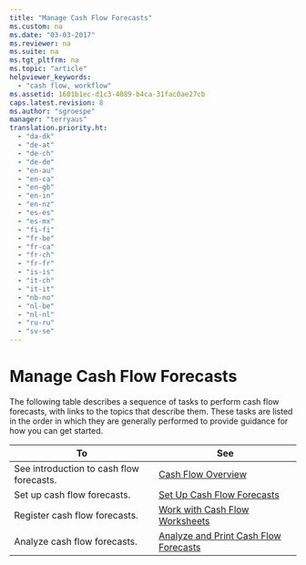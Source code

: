 ```yaml
---
title: "Manage Cash Flow Forecasts"
ms.custom: na
ms.date: "03-03-2017"
ms.reviewer: na
ms.suite: na
ms.tgt_pltfrm: na
ms.topic: "article"
helpviewer_keywords: 
  - "cash flow, workflow"
ms.assetid: 1601b1ec-d1c3-4089-b4ca-31fac0ae27cb
caps.latest.revision: 8
ms.author: "sgroespe"
manager: "terryaus"
translation.priority.ht: 
  - "da-dk"
  - "de-at"
  - "de-ch"
  - "de-de"
  - "en-au"
  - "en-ca"
  - "en-gb"
  - "en-in"
  - "en-nz"
  - "es-es"
  - "es-mx"
  - "fi-fi"
  - "fr-be"
  - "fr-ca"
  - "fr-ch"
  - "fr-fr"
  - "is-is"
  - "it-ch"
  - "it-it"
  - "nb-no"
  - "nl-be"
  - "nl-nl"
  - "ru-ru"
  - "sv-se"
---
```

# Manage Cash Flow Forecasts
The following table describes a sequence of tasks to perform cash flow forecasts, with links to the topics that describe them. These tasks are listed in the order in which they are generally performed to provide guidance for how you can get started.  
  
|To|See|  
|--------|---------|  
|See introduction to cash flow forecasts.|[Cash Flow Overview](../Finance/cash-flow-overview.md)|  
|Set up cash flow forecasts.|[Set Up Cash Flow Forecasts](../Finance/set-up-cash-flow-forecasts.md)|  
|Register cash flow forecasts.|[Work with Cash Flow Worksheets](../Finance/work-with-cash-flow-worksheets.md)|  
|Analyze cash flow forecasts.|[Analyze and Print Cash Flow Forecasts](../Finance/analyze-and-print-cash-flow-forecasts.md)|